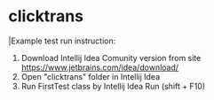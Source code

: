 # clicktrans

|Example test run instruction:
1. Download Intellij Idea Comunity version from site https://www.jetbrains.com/idea/download/
2. Open "clicktrans" folder in Intellij Idea 
3. Run FirstTest class by Intellij Idea Run (shift + F10)